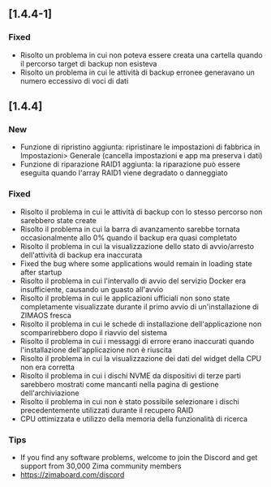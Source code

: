 ## [1.4.4-1]
### Fixed
- Risolto un problema in cui non poteva essere creata una cartella quando il percorso target di backup non esisteva
- Risolto un problema in cui le attività di backup erronee generavano un numero eccessivo di voci di dati
## [1.4.4]
### New
- Funzione di ripristino aggiunta: ripristinare le impostazioni di fabbrica in Impostazioni> Generale (cancella impostazioni e app ma preserva i dati)
- Funzione di riparazione RAID1 aggiunta: la riparazione può essere eseguita quando l'array RAID1 viene degradato o danneggiato
### Fixed
- Risolto il problema in cui le attività di backup con lo stesso percorso non sarebbero state create
- Risolto il problema in cui la barra di avanzamento sarebbe tornata occasionalmente allo 0% quando il backup era quasi completato
- Risolto il problema in cui la visualizzazione dello stato di avvio/arresto dell'attività di backup era inaccurata
- Fixed the bug where some applications would remain in loading state after startup
- Risolto il problema in cui l'intervallo di avvio del servizio Docker era insufficiente, causando un guasto all'avvio
- Risolto il problema in cui le applicazioni ufficiali non sono state completamente visualizzate durante il primo avvio di un'installazione di ZIMAOS fresca
- Risolto il problema in cui le schede di installazione dell'applicazione non scomparirebbero dopo il riavvio del sistema
- Risolto il problema in cui i messaggi di errore erano inaccurati quando l'installazione dell'applicazione non è riuscita
- Risolto il problema in cui la visualizzazione dei dati del widget della CPU non era corretta
- Risolto il problema in cui i dischi NVME da dispositivi di terze parti sarebbero mostrati come mancanti nella pagina di gestione dell'archiviazione
- Risolto il problema in cui non è stato possibile selezionare i dischi precedentemente utilizzati durante il recupero RAID
- CPU ottimizzata e utilizzo della memoria della funzionalità di ricerca
### Tips
- If you find any software problems, welcome to join the Discord and get support from 30,000 Zima community members
- <a href = "https://zimaboard.com/discord" target = "_ blank" style = "color: blue"> https://zimaboard.com/discord </a>
